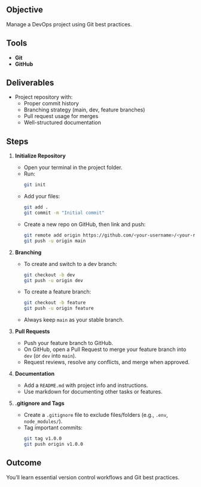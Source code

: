 ## Objective

Manage a DevOps project using Git best practices.

## Tools

- **Git**
- **GitHub**

## Deliverables

- Project repository with:
  - Proper commit history
  - Branching strategy (main, dev, feature branches)
  - Pull request usage for merges
  - Well-structured documentation

## Steps

1. **Initialize Repository**
   - Open your terminal in the project folder.
   - Run:
     ```sh
     git init
     ```
   - Add your files:
     ```sh
     git add .
     git commit -m "Initial commit"
     ```
   - Create a new repo on GitHub, then link and push:
     ```sh
     git remote add origin https://github.com/<your-username>/<your-repo>.git
     git push -u origin main
     ```

2. **Branching**
   - To create and switch to a dev branch:
     ```sh
     git checkout -b dev
     git push -u origin dev
     ```
   - To create a feature branch:
     ```sh
     git checkout -b feature
     git push -u origin feature
     ```
   - Always keep `main` as your stable branch.

3. **Pull Requests**
   - Push your feature branch to GitHub.
   - On GitHub, open a Pull Request to merge your feature branch into `dev` (or `dev` into `main`).
   - Request reviews, resolve any conflicts, and merge when approved.

4. **Documentation**
   - Add a `README.md` with project info and instructions.
   - Use markdown for documenting other tasks or features.

5. **.gitignore and Tags**
   - Create a `.gitignore` file to exclude files/folders (e.g., `.env`, `node_modules/`).
   - Tag important commits:
     ```sh
     git tag v1.0.0
     git push origin v1.0.0
     ```

## Outcome

You’ll learn essential version control workflows and Git best practices.
